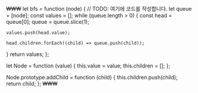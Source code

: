 ₩₩₩
let bfs = function (node) {
  // TODO: 여기에 코드를 작성합니다.
  let queue = [node];
  const values = [];
  while (queue.length > 0) {
    const head = queue[0];
    queue = queue.slice(1);

    values.push(head.value);

    head.children.forEach((child) => queue.push(child));
  }
  return values;
};


let Node = function (value) {
  this.value = value;
  this.children = [];
};


Node.prototype.addChild = function (child) {
  this.children.push(child);
  return child;
};
₩₩₩
